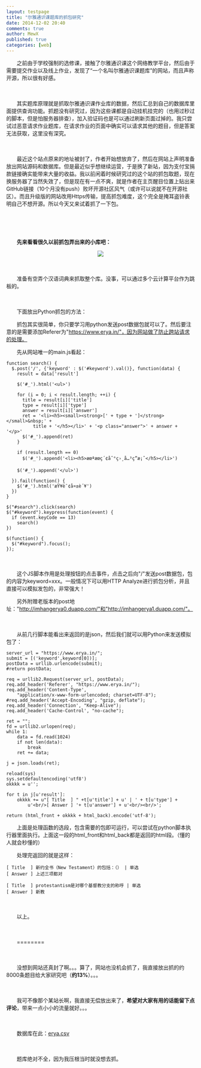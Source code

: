 ```yaml
---
layout: testpage
title: "尔雅通识课题库的抓包研究"
date: 2014-12-02 20:40
comments: true
author: MewX
published: true
categories: [web]
---
```


　　之前由于学校强制的选修课，接触了尔雅通识课这个网络教学平台，然后由于需要提交作业以及线上作业，发现了“一个名叫尔雅通识课题库”的网站，而且声称开源，所以很有好感。  

　　  

　　其实题库原理就是抓取尔雅通识课作业库的数据，然后汇总到自己的数据库里面提供查询功能。抓题没有研究过，因为这些课都是自动挂机挂完的（也用过秒过的脚本，但是怕服务器排查），加入验证码也是可以通过刷新页面过掉的。我只尝试过恶意请求作业题库，在请求作业的页面中确实可以请求其他的题目，但是答案无法获取，这里没有深究。  

　　  

　　最近这个站点原来的地址被封了，作者开始想放弃了，然后在网站上声明准备放出网站源码和数据库。但是最近似乎想继续运营，于是换了新站，因为支付宝捐款链接确实能带来大量的收益。我以前闲着时候研究过的这个站的抓包取题，现在换服务器了当然失效了，但是现在有一点不爽，就是作者在主页醒目位置上贴出来GitHub链接（10个月没有push）败坏开源社区风气（或许可以说就不在开源社区）。而且升级版的网站改用Https传输，提高抓包难度，这个完全是掩耳盗铃表明自己不想开源。所以今天又来试着抓了一下包。  

　　  

　　  

　　**先来看看很久以前抓包弄出来的小库吧：**  
<center><a href="{{ site.baseurl }}imgs/201412/01-erya-db-old.png" target="_blank"><img src="{{ site.baseurl }}imgs/201412/01-erya-db-old.png" style="max-width:100%; height:auto;"/></a></center>  

　　  

　　准备有空弄个汉语词典来抓取整个库。没事，可以通过多个云计算平台作为跳板的。  

　　  

　　下面放出Python抓包的方法：  

　　抓包其实很简单，你只要学习用python发送post数据包就可以了。然后要注意的是需要添加Referer为"https://www.erya.in/"，因为网站做了防止跨站请求的处理。  

　　先从网站唯一的main.js看起：  

<?prettify lang=js?>
    function search() {
      $.post('/', {'keyword' : $('#keyword').val()}, function(data) {
        result = data['result']
    
        $('#_').html('<ul>')
    
        for (i = 0; i < result.length; ++i) {
          title = result[i]['title']
          type = result[i]['type']
          answer = result[i]['answer']
          ret = '<li><h5><small><strong>[' + type + ']</strong></small>&nbsp;' +
              title + '</h5></li>' + '<p class="answer">' + answer + '</p>'
          $('#_').append(ret)
        }
    
        if (result.length == 0)
          $('#_').append('<li><h5>æœªæœç´¢åˆ°ç›¸å…³ç­”æ¡ˆ</h5></li>')
    
        $('#_').append('</ul>')
    
      }).fail(function() {
        $('#_').html('æŸ¥è¯¢å¤±è´¥')
      })
    }
    
    $("#search").click(search)
    $("#keyword").keypress(function(event) {
      if (event.keyCode == 13)
        search()
    })
    
    $(function() {
      $("#keyword").focus();
    });

　　  

　　这个JS脚本作用是处理按钮的点击事件，点击之后向"/"发送post数据包，包的内容为keyword=xxx。一般情况下可以用HTTP Analyze进行抓包分析，并且直接可以模拟发包的，非常强大！  

　　另外附赠老版本的post地址："http://imhangerya0.duapp.com/"和"http://imhangerya1.duapp.com/"。  

　　  

　　从前几行脚本能看出来返回的是json，然后我们就可以用Python来发送模拟包了：  

<?prettify lang=python?>
    server_url = "https://www.erya.in/";
    submit = [('keyword',keyword[0])];
    postData = urllib.urlencode(submit);
    #return postData;
    
    req = urllib2.Request(server_url, postData);
    req.add_header('Referer', "https://www.erya.in/");
    req.add_header('Content-Type',
        "application/x-www-form-urlencoded; charset=UTF-8");
    #req.add_header('Accept-Encoding', "gzip, deflate");
    req.add_header('Connection', "Keep-Alive");
    req.add_header('Cache-Control', "no-cache");
    
    ret = "";
    fd = urllib2.urlopen(req);
    while 1:
    	data = fd.read(1024)
    	if not len(data):
    		break
    	ret += data;
    
    j = json.loads(ret);
    
    reload(sys)
    sys.setdefaultencoding('utf8')
    okkkk = u'';
    
    for t in j[u'result']:
        okkkk += u"[ Title  ] " +t[u'title'] + u' | ' + t[u'type'] +
            u'<br/>[ Answer ] '+ t[u'answer'] + u'<br/><br/>';
    
    return (html_front + okkkk + html_back).encode('utf-8');

　　上面是处理函数的选段，包含需要的包即可运行，可以尝试在python脚本执行器里面执行。上面这一段的html_front和html_back都是返回的html段。（懂的人就会秒懂的）  

　　处理完返回的就是这样：  

<?prettify lang=html?>
    [ Title  ] 新约全书（New Testament）的包括：（） | 单选
    [ Answer ] 上述三项都对
    
    [ Title  ] protestantism是对哪个基督教分支的称呼 | 单选
    [ Answer ] 新教

　　  

　　以上。  

　　  

　　========  

　　  

　　没想到网站还真封了啊。。。算了，网站也没机会抓了，我直接放出抓的约8000条题目给大家研究吧（**约13%**）。。。  

　　  

　　我可不像那个某站长啊，我直接无偿放出来了，**希望对大家有用的话能留下点评论**，带来一点小小的流量就好。。。

　　  

　　数据库在此：<a href="{{ site.baseurl }}downloads/erya.csv" target="_blank">erya.csv</a>  

　　  

　　题库绝对不全，因为我压根当时就没想去抓。  
